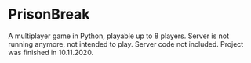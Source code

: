 # PrisonBreak
A multiplayer game in Python, playable up to 8 players. Server is not running anymore, not intended to play. Server code not included.
Project was finished in 10.11.2020.
